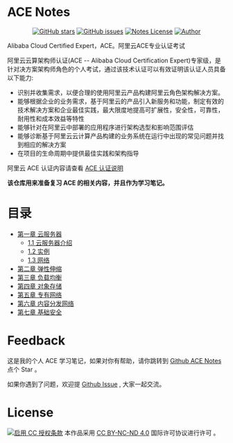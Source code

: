 # ACE Notes

<p align="center">
  <a href="https://github.com/erdong/acp-notes/stargazers"><img alt="GitHub stars" src="https://img.shields.io/github/stars/erdong/acp-notes.svg?style=popout"></a>
  <a href="https://github.com/erdong/acp-notes/issues"><img alt="GitHub issues" src="https://img.shields.io/github/issues/erdong/acp-notes.svg?style=popout"></a>
  <a href="https://creativecommons.org/licenses/by-nc-nd/4.0/deed.en"><img alt="Notes License" src="https://img.shields.io/badge/License-CC%20BY--NC--ND%204.0-lightgrey.svg?style=popout"></a>
  <a href="https://erdong.site/about/"><img alt="Author" src="https://img.shields.io/badge/Author-Erdong-important.svg?style=popout"></a>
</p>

Alibaba Cloud Certified Expert，ACE。阿里云ACE专业认证考试

阿里云云算架构师认证(ACE -- Alibaba Cloud Certification Expert)专家级，是针对决方案架构师角色的个人考试，通过该技术认证可以有效证明该认证人员具备以下能力:

* 识别并收集需求，以便合理的使用阿里云产品构建阿里云角色架构解决方案。
* 能够根据企业的业务需求，基于阿里云的产品引入新服务和功能，制定有效的技术解决方案和企业最佳实践，最大限度地提高可扩展性，安全性，可靠性，耐用性和成本效益等特性
* 能够针对在阿里云中部署的应用程序进行架构选型和影响范围评估
* 能够诊断基于阿里云云计算产品构建的业务系统在运行中出现的常见问题并找到相应的解决方案
* 在项目的生命周期中提供最佳实践和架构指导


阿里云 ACE 认证内容请查看 [ACE 认证说明](chapter00/0.2-aliyun-certified.md)

**该仓库用来准备复习 ACE 的相关内容，并且作为学习笔记。**



# 目录


* [第一章  云服务器](chapter01-ecs/README.md)
    * [1.1 云服务器介绍](chapter01-ecs/1.1-ecs-introduction.md)
    * [1.2 实例](chapter01-ecs/1.2-instance.md)
    * [1.3 网络](chapter01-ecs/1.3-network.md)
* [第二章 弹性伸缩](chapter02-autoscaling/README.md)
* [第三章 负载均衡](chapter03-slb/README.md)
* [第四章 对象存储](chapter04-oss/README.md)
* [第五章 专有网络](chapter05-vpc/README.md)
* [第六章 内容分发网络](chapter06-cdn/README.md)
* [第七章 基础安全](chapter07-/README.md)



# Feedback

这是我的个人 ACE 学习笔记，如果对你有帮助，请你跳转到 [Github ACE Notes](https://github.com/erdong/ace-notes) 点个 Star 。

如果你遇到了问题，欢迎提 [Github Issue](https://github.com/erdong/ace-notes/issues) , 大家一起交流。


# License



<a rel="license" href="https://creativecommons.org/licenses/by-nc-nd/4.0/deed.zh"><img alt="启用 CC 授权条款" style="border-width:0" src="https://i.creativecommons.org/l/by-nc-nd/4.0/88x31.png" /></a>
本作品采用 [CC BY-NC-ND 4.0](https://creativecommons.org/licenses/by-nc-nd/4.0/deed.en) 国际许可协议进行许可 。
